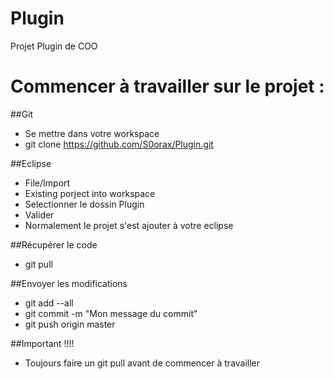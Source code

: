 # Plugin
Projet Plugin de COO

# Commencer à travailler sur le projet :

##Git

- Se mettre dans votre workspace
- git clone https://github.com/S0orax/Plugin.git

##Eclipse

- File/Import
- Existing porject into workspace
- Selectionner le dossin Plugin
- Valider
- Normalement le projet s'est ajouter à votre eclipse

##Récupérer le code

- git pull

##Envoyer les modifications

- git add --all
- git commit -m "Mon message du commit"
- git push origin master

##Important !!!!

- Toujours faire un git pull avant de commencer à travailler
